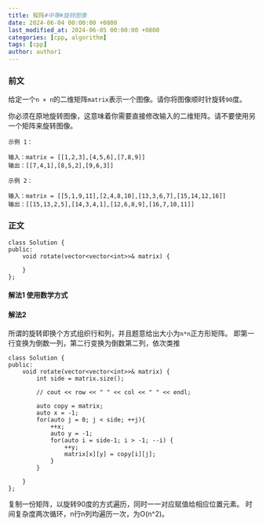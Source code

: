 ```yaml
---
title: 矩阵#中等#旋转图像
date: 2024-06-04 00:00:00 +0800
last_modified_at: 2024-06-05 00:00:00 +0800
categories: [cpp, algorithm]
tags: [cpp]
author: author1
---
```


### 前文

给定一个`n × n`的二维矩阵`matrix`表示一个图像。请你将图像顺时针旋转`90`度。

你必须在原地旋转图像，这意味着你需要直接修改输入的二维矩阵。请不要使用另一个矩阵来旋转图像。
```
示例 1：

输入：matrix = [[1,2,3],[4,5,6],[7,8,9]]
输出：[[7,4,1],[8,5,2],[9,6,3]]

示例 2：

输入：matrix = [[5,1,9,11],[2,4,8,10],[13,3,6,7],[15,14,12,16]]
输出：[[15,13,2,5],[14,3,4,1],[12,6,8,9],[16,7,10,11]]
```

### 正文

```
class Solution {
public:
    void rotate(vector<vector<int>>& matrix) {

    }
};
```

#### 解法1 使用数学方式

#### 解法2 

所谓的旋转即换个方式组织行和列，并且题意给出大小为`n*n`正方形矩阵。
即第一行变换为倒数一列，第二行变换为倒数第二列，依次类推

```
class Solution {
public:
    void rotate(vector<vector<int>>& matrix) {
        int side = matrix.size();
        
        // cout << row << " " << col << " " << endl;
        
        auto copy = matrix;
        auto x = -1;
        for(auto j = 0; j < side; ++j){
            ++x;
            auto y = -1;
            for(auto i = side-1; i > -1; --i) {
                ++y;
                matrix[x][y] = copy[i][j];
            }
        }

    }
};
```

复制一份矩阵，以旋转90度的方式遍历，同时一一对应赋值给相应位置元素。
时间复杂度两次循环，n行n列均遍历一次，为O(n^2)。
